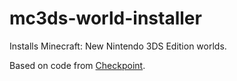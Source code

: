 # mc3ds-world-installer
Installs Minecraft: New Nintendo 3DS Edition worlds.

Based on code from [Checkpoint](https://github.com/BernardoGiordano/Checkpoint).
